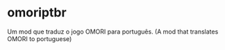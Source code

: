 # omoriptbr
Um mod que traduz o jogo OMORI para português. (A mod that translates OMORI to portuguese)
